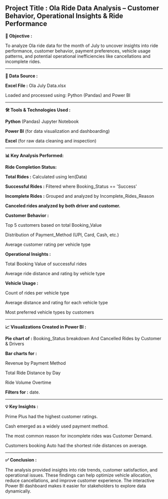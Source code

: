 **Project Title :**
**Ola Ride Data Analysis – Customer Behavior, Operational Insights & Ride Performance**
---------------------------------------------------------------------------------------------------------------------------------------
**🧠 Objective :**

To analyze Ola ride data for the month of July to uncover insights into ride performance, customer behavior, payment preferences, vehicle usage patterns, and potential operational inefficiencies like cancellations and incomplete rides.

---------------------------------------------------------------------------------------------------------------------------------------
**📁 Data Source :**

**Excel File :** Ola July Data.xlsx

Loaded and processed using: Python (Pandas) and Power BI

---------------------------------------------------------------------------------------------------------------------------------------
**🛠️ Tools & Technologies Used :**

**Python** (Pandas)  Jupyter Notebook

**Power BI** (for data visualization and dashboarding)

**Excel** (for raw data cleaning and inspection)

---------------------------------------------------------------------------------------------------------------------------------------
**📊 Key Analysis Performed:**

**Ride Completion Status:**

**Total Rides :** Calculated using len(Data)

**Successful Rides :** Filtered where Booking_Status == 'Success'

**Incomplete Rides :** Grouped and analyzed by Incomplete_Rides_Reason

**Canceled rides analyzed by both driver and customer.**

**Customer Behavior :**

Top 5 customers based on total Booking_Value

Distribution of Payment_Method (UPI, Card, Cash, etc.)

Average customer rating per vehicle type

**Operational Insights :**

Total Booking Value of successful rides

Average ride distance and rating by vehicle type

**Vehicle Usage :**

Count of rides per vehicle type

Average distance and rating for each vehicle type

Most preferred vehicle types by customers

---------------------------------------------------------------------------------------------------------------------------------------
**📈 Visualizations Created in Power BI :**

**Pie chart of :** Booking_Status breakdown And Cancelled Rides by Customer & Drivers

**Bar charts for :**

Revenue by Payment Method

Total Ride Distance by Day

Ride Volume Overtime

**Filters for :** date.

---------------------------------------------------------------------------------------------------------------------------------------
**💡 Key Insights :**

Prime Plus had the highest customer ratings.

Cash emerged as a widely used payment method.

The most common reason for incomplete rides was Customer Demand.

Customers booking Auto had the shortest ride distances on average.

---------------------------------------------------------------------------------------------------------------------------------------
**✅ Conclusion :**

The analysis provided insights into ride trends, customer satisfaction, and operational issues. These findings can help optimize vehicle allocation, reduce cancellations, and improve customer experience. The interactive Power BI dashboard makes it easier for stakeholders to explore data dynamically.


